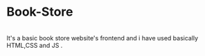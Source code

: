 # Book-Store
<br/>
It's a basic book store website's frontend and i have used basically HTML,CSS and JS .
